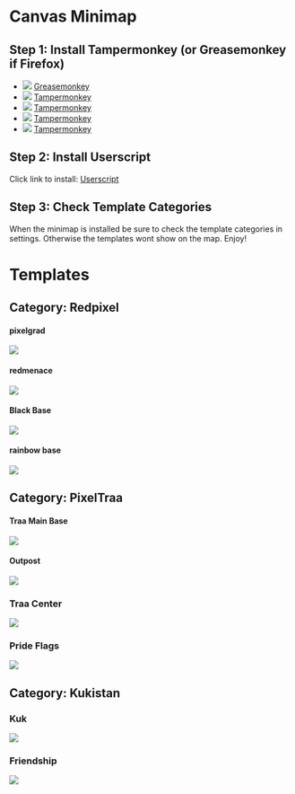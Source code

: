 # Canvas Minimap
## Step 1: Install Tampermonkey (or Greasemonkey if Firefox)
* ![](https://raw.githubusercontent.com/reek/anti-adblock-killer/gh-pages/images/firefox.png) [Greasemonkey](https://addons.mozilla.org/firefox/addon/greasemonkey/)
* ![](https://raw.githubusercontent.com/reek/anti-adblock-killer/gh-pages/images/chrome.png) [Tampermonkey](https://chrome.google.com/webstore/detail/tampermonkey/dhdgffkkebhmkfjojejmpbldmpobfkfo)
* ![](https://raw.githubusercontent.com/reek/anti-adblock-killer/gh-pages/images/opera.png) [Tampermonkey](https://addons.opera.com/extensions/details/tampermonkey-beta/)
* ![](https://raw.githubusercontent.com/reek/anti-adblock-killer/gh-pages/images/safari.png) [Tampermonkey](https://safari.tampermonkey.net/tampermonkey.safariextz)
* ![](https://raw.githubusercontent.com/reek/anti-adblock-killer/gh-pages/images/msedge.png) [Tampermonkey](https://www.microsoft.com/store/p/tampermonkey/9nblggh5162s)

## Step 2: Install Userscript
Click link to install: [Userscript](https://github.com/traa-pixelcanvas/Minimap/raw/master/minimap.pub.user.js)

## Step 3: Check Template Categories
When the minimap is installed be sure to check the template categories in settings. Otherwise the templates wont show on the map. Enjoy!

# Templates

## Category: Redpixel

#### pixelgrad
[![](https://raw.githubusercontent.com/plutorising/Minimap/master/templates/pixelgrad.png)](https://pixelcanvas.io/@-462,-571)

#### redmenace
[![](https://raw.githubusercontent.com/plutorising/Minimap/master/templates/redmenace.png)](https://pixelcanvas.io/@-1994,3810)

#### Black Base
[![](https://raw.githubusercontent.com/plutorising/Minimap/master/templates/blackbase.png)](https://pixelcanvas.io/@5339,4057)

#### rainbow base
[![](https://raw.githubusercontent.com/plutorising/Minimap/master/templates/rainbowbase.png)](https://pixelcanvas.io/@2778,-3533)



## Category: PixelTraa

#### Traa Main Base
[![](https://github.com/traa-pixelcanvas/Minimap/blob/master/templates/traaMainBase.png)](https://pixelcanvas.io/@1450,959)

#### Outpost
[![](https://github.com/plutorising/Minimap/blob/master/templates/outpost.png)](https://pixelcanvas.io/@139290,-22490)

### Traa Center
[![](https://github.com/traa-pixelcanvas/Minimap/blob/master/templates/traaCenter.png)](https://pixelcanvas.io/@-1000,-651)

### Pride Flags
[![](https://github.com/plutorising/Minimap/blob/master/templates/prideFlags.png)](https://pixelcanvas.io/@1542,-40)



## Category: Kukistan

### Kuk
[![](https://github.com/traa-pixelcanvas/Minimap/blob/master/templates/kuk.png)](https://pixelcanvas.io/@-2575,3212)

### Friendship
[![](https://github.com/traa-pixelcanvas/Minimap/blob/master/templates/friendship.png)](https://pixelcanvas.io/@759,454)
